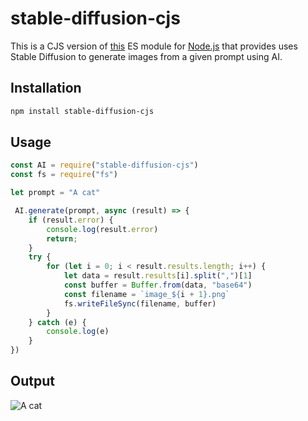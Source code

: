 # stable-diffusion-cjs

This is a CJS version of [this](https://www.npmjs.com/package/stable-diffusion-es) ES module for [Node.js](https://nodejs.org/en/) that provides uses Stable Diffusion to generate images from a given prompt using AI.

## Installation

```bash
npm install stable-diffusion-cjs
```

## Usage

```js
const AI = require("stable-diffusion-cjs")
const fs = require("fs")

let prompt = "A cat"

 AI.generate(prompt, async (result) => {
    if (result.error) {
        console.log(result.error)
        return;
    }
    try {
        for (let i = 0; i < result.results.length; i++) {
            let data = result.results[i].split(",")[1]
            const buffer = Buffer.from(data, "base64")
            const filename = `image_${i + 1}.png`
            fs.writeFileSync(filename, buffer)
        }
    } catch (e) {
        console.log(e)
    }
})
```

## Output

![A cat](https://media.discordapp.net/attachments/1044317518975733810/1066794811597799424/image_3.png?width=384&height=384)



